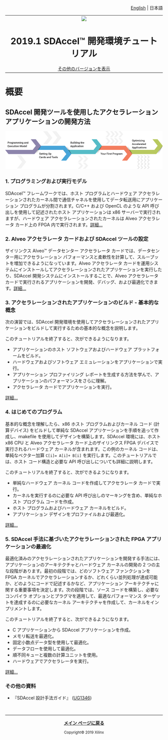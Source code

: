 <p align="right">
<a href="../../../docs/sdaccel-getting-started/README.md">English</a> | <a>日本語</a>
</p>
<table width="100%">
  <tr width="100%">
    <td align="center"><img src="https://japan.xilinx.com/content/dam/xilinx/imgs/press/media-kits/corporate/xilinx-logo.png" width="30%"/><h1>2019.1 SDAccel™ 開発環境チュートリアル</h1>
    <a href="https://github.com/Xilinx/SDAccel-Tutorials/branches/all">その他のバージョンを表示</a>
    </td>
 </tr>
 </table>

# 概要

## SDAccel 開発ツールを使用したアクセラレーション アプリケーションの開発方法

![コース](images/pathway.png)

### 1\. プログラミングおよび実行モデル

SDAccel™ フレームワークでは、ホスト プログラムとハードウェア アクセラレーションされたカーネル間で通信チャネルを使用してデータ転送用にアプリケーション プログラムが分割されます。C/C++ および OpenCL のような API 呼び出しを使用して記述されたホスト アプリケーションは x86 サーバーで実行されますが、ハードウェア アクセラレーションされたカーネルは Alveo アクセラレータ カード上の FPGA 内で実行されます。[詳細...](../sdaccel-execution-model/README.md)

### 2\. Alveo アクセラレータ カードおよび SDAccel ツールの設定

ザイリンクス Alveo™ データセンター アクセラレータ カードでは、データセンター用にアクセラレーション パフォーマンスと柔軟性を計算して、スループットを増加できるようになっています。Alveo アクセラレータ カードを運用システムにインストールしてアクセラレーションされたアプリケーションを実行したり、SDAccel 開発システムにインストールすることで、Alveo アクセラレータ カードで実行されるアプリケーションを開発、デバッグ、および最適化できます。[詳細...](../alveo-getting-started/README.md)

### 3\. アクセラレーションされたアプリケーションのビルド - 基本的な概念

次の演習では、SDAccel 開発環境を使用してアクセラレーションされたアプリケーションをビルドして実行するための基本的な概念を説明します。

このチュートリアルを終了すると、次ができるようになります。

- アプリケーションのホスト ソフトウェアおよびハードウェア プラットフォームをビルド。
- ハードウェアおよびソフトウェア エミュレーションをアプリケーションで実行。
- アプリケーション プロファイリング レポートを生成する方法を学んで、アプリケーションのパフォーマンスをさらに理解。
- アクセラレータ カードでアプリケーションを実行。

[詳細...](../Pathway3/README.md)

### 4\. はじめてのプログラム

基本的な概念を理解したら、x86 ホスト プログラムおよびカーネル コード (計算デバイス) をビルドして単純な SDAccel アプリケーションを手順を追って作成し、ｍakefile を使用してデザインを構築します。SDAccel 環境には、ホスト x86 CPU と Alveo アクセラレータ カード上のザイリンクス FPGA デバイスで実行されるハードウェア カーネルが含まれます。この例のカーネル コードは、単純なベクター加算 `C[i]= A[i]+ B[i]` を実行します。このチュートリアルでは、ホスト コード構造と必要な API 呼び出しについても詳細に説明します。

このチュートリアルを終了すると、次ができるようになります。

- 単純なハードウェア カーネル コードを作成してアクセラレータ カードで実行。
- カーネルを実行するのに必要な API 呼び出しのマーキングを含め、単純なホスト プログラム コードを作成。
- ホスト プログラムおよびハードウェア カーネルをビルド。
- アプリケーション デザインをプロファイルおよび最適化。

[詳細...](../my-first-sdaccel-application/README.md)

### 5\. SDAccel 手法に基づいたアクセラレーションされた FPGA アプリケーションの最適化

最適化済みのアクセラレーションされたアプリケーションを開発する手法には、アプリケーションのアーキテクチャとハードウェア カーネルの開発の 2 つの主な段階があります。最初の段階では、どのソフトウェア ファンクションを FPGA カーネルでアクセラレーションするか、どれくらい並列処理が達成可能か、どのようにコードで記述するかなど、アプリケーション アーキテクチャに関する重要事項を決定します。次の段階では、ソース コードを構築し、必要なコンパイラ オプションとプラグマを適用して、最適なパフォーマンス ターゲットを達成するのに必要なカーネル アーキテクチャを作成して、カーネルをインプリメントします。

このチュートリアルを終了すると、次ができるようになります。

- C アプリケーションから SDAccel アプリケーションを作成。
- メモリ転送を最適化。
- 固定小数点データ型を使用して最適化。
- データフローを使用して最適化。
- 順不同キューと複数の計算ユニットを使用。
- ハードウェアでアクセラレータを実行。

[詳細...](../convolution-tutorial/README.md)

### その他の資料

* 『SDAccel 設計手法ガイド』 ([UG1346](https://japan.xilinx.com/support/documentation/sw_manuals/xilinx2019_1/ug1346-sdaccel-methodology-guide.pdf))

</br>
<hr/>
<p align="center"><b><a href="../../README.md">メイン ページに戻る</a></b></p>
<p align="center"><sup>Copyright&copy; 2019 Xilinx</sup></p>
